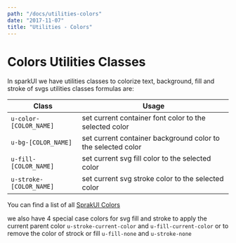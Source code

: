 ```yaml
---
path: "/docs/utilities-colors"
date: "2017-11-07"
title: "Utilities - Colors"
---
```

# Colors Utilities Classes
In sparkUI we have utilities classes to colorize text, background, fill and stroke of svgs
utilities classes formulas are:

Class | Usage
------|------
`u-color-[COLOR_NAME]` | set current container font color to the selected color
`u-bg-[COLOR_NAME]` | set current container background color to the selected color
`u-fill-[COLOR_NAME]` | set current svg fill color to the selected color
`u-stroke-[COLOR_NAME]` | set current svg stroke color to the selected color

You can find a list of all [SprakUI Colors](colors)  


we also have 4 special case colors for svg fill and stroke to apply the current parent color
`u-stroke-current-color` and `u-fill-current-color` or to remove the color of strock or fill
`u-fill-none` and `u-stroke-none`
